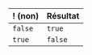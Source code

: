 <table>
    <thead>
        <tr>
            <th>! (non)</th>
            <th>Résultat</th>
        </tr>
    </thead>
    <tbody>
        <tr>
            <td style={{backgroundColor: `rgb(217,234,211)`}}><code>false</code></td>
            <td style={{backgroundColor: `rgb(217,234,211)`}}><code>true</code></td>
        </tr>
        <tr>
            <td style={{backgroundColor: `rgb(207,226,243)`}}><code>true</code></td>
            <td style={{backgroundColor: `rgb(207,226,243)`}}><code>false</code></td>
        </tr>
    </tbody>
</table>